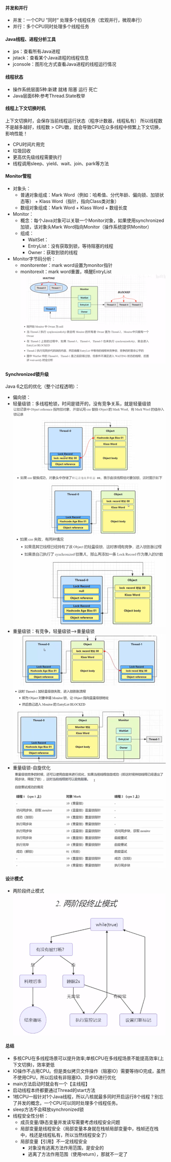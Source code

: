 #### 并发和并行

- 并发：一个CPU ”同时“ 处理多个线程任务（宏观并行，微观串行）
- 并行：多个CPU同时处理多个线程任务

#### Java线程、进程分析工具

- jps：查看所有Java进程
- jstack：查看某个Java进程的线程信息
- jconsole：图形化方式查看Java进程的线程运行情况

#### 线程状态

- 操作系统层面5种:新建 就绪 阻塞 运行 死亡
- Java层面6种:参考Thread.State枚举

#### 线程上下文切换时机

上下文切换时，会保存当前线程运行状态（程序计数器，线程私有）
所以线程数不是越多越好，线程数 > CPU数，就会导致CPU在众多线程中频繁上下文切换，影响性能！

- CPU时间片用完
- 垃圾回收
- 更高优先级线程需要执行
- 线程调用sleep、yield、wait、join、park等方法

#### Monitor管程

- 对象头：
    - 普通对象组成：Mark Word（例如：哈希值、分代年龄、偏向锁、加锁状态等） + Klass Word（指针，指向Class类对象）
    - 数组对象组成：Mark Word + Klass Word + 数组长度
- Monitor：
    - 概念：每个Java对象可以关联一个Monitor对象，如果使用synchronized加锁，该对象头Mark Word指向Monitor（操作系统提供Monitor）
    - 组成：
        - WaitSet：
        - EntryList：没有获取到锁，等待阻塞的线程
        - Owner：获取到锁的线程
- Monitor字节码分析：
    - monitorenter：mark word设置为monitor指针
    - monitorexit：mark word重置，唤醒EntryList
      ![img.png](img/img3.png)

#### Synchronized锁升级

Java 6之后的优化（整个过程透明）：
- 偏向锁：
- 轻量级锁：多线程枪锁，时间是错开的，没有竞争关系，就是轻量级锁
![img.png](img/img2.png)
![img.png](img/img4.png)
![img.png](img/img5.png)
- 重量级锁：有竞争，轻量级锁——>重量级锁
![img.png](img/img6.png)
- 重量级锁-自旋优化
![img.png](img/重量级锁-自旋优化.png)

#### 设计模式

- 两阶段终止模式
  ![img.png](img/img.png)

#### 总结

- 多核CPU在多线程场景可以提升效率;单核CPU在多线程场景不能提高效率(上下文切换)，效率更低
- IO操作不占用CPU。但是类似拷贝文件操作（阻塞IO）需要等待IO完成，虽然不使用CPU，所以后续有非阻塞IO、异步IO进行优化
- main方法启动时就会有一个【主线程】
- 启动线程本终都要通过Thread的start方法
- 1核CPU一般针对1个Java线程，所以八核就最多同时开启运行8个线程？别忘了并发的概念，一个CPU可以同时处理多个线程任务。
- sleep方法不会释放synchronized锁
- 线程安全性分析：
    - 成员变量/静态变量并发读写需要考虑线程安全问题
    - 局部变量是线程安全（局部变量本身就在栈帧局部变量中，栈帧还在栈中，栈还是线程私有，所以当然线程安全了）
    - 局部变量【引用】不一定线程安全
        - 对象没有逃离方法作用范围，是安全的
        - 逃离了方法作用范围（使用return），那就不一定了